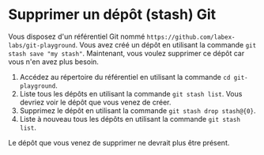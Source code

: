 # Supprimer un dépôt (stash) Git

Vous disposez d'un référentiel Git nommé `https://github.com/labex-labs/git-playground`. Vous avez créé un dépôt en utilisant la commande `git stash save "my stash"`. Maintenant, vous voulez supprimer ce dépôt car vous n'en avez plus besoin.

1. Accédez au répertoire du référentiel en utilisant la commande `cd git-playground`.
2. Liste tous les dépôts en utilisant la commande `git stash list`. Vous devriez voir le dépôt que vous venez de créer.
3. Supprimez le dépôt en utilisant la commande `git stash drop stash@{0}`.
4. Liste à nouveau tous les dépôts en utilisant la commande `git stash list`.

Le dépôt que vous venez de supprimer ne devrait plus être présent.
